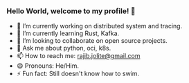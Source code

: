 ### Hello World, welcome to my profile! 👋

<!--
**rajibmitra/rajibmitra** is a ✨ _special_ ✨ repository because its `README.md` (this file) appears on your GitHub profile.

Here are some ideas to get you started:
-->

- 🔭 I’m currently working on distributed system and tracing.
- 🌱 I’m currently learning Rust, Kafka.
- 👯 I’m looking to collaborate on open source projects.  
- 💬 Ask me about python, oci, k8s.
- 📫 How to reach me: rajib.jolite@gmail.com
- 😄 Pronouns: He/Him. 
- ⚡ Fun fact: Still doesn't know how to swim.
